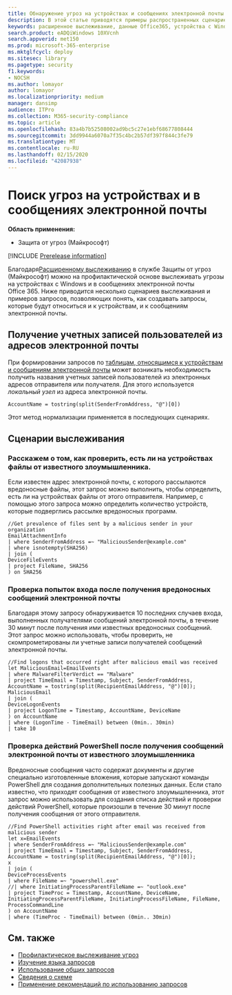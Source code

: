 ```yaml
---
title: Обнаружение угроз на устройствах и сообщениях электронной почты с помощью расширенного выслеживания
description: В этой статье приводятся примеры распространенных сценариев выслеживания и примеры запросов, применяемых для устройств и сообщений электронной почты.
keywords: расширенное выслеживание, данные Office365, устройства с Windows, нормализация сообщений электронной почты Office365, сообщения электронной почты, выслеживание угроз, выслеживание киберугроз, поиск, запрос, телеметрия, Microsoft 365, Защита от угроз (Майкрософт)
search.product: eADQiWindows 10XVcnh
search.appverid: met150
ms.prod: microsoft-365-enterprise
ms.mktglfcycl: deploy
ms.sitesec: library
ms.pagetype: security
f1.keywords:
- NOCSH
ms.author: lomayor
author: lomayor
ms.localizationpriority: medium
manager: dansimp
audience: ITPro
ms.collection: M365-security-compliance
ms.topic: article
ms.openlocfilehash: 83a4b7b52508002ad9bc5c27e1ebf68677808444
ms.sourcegitcommit: 3dd9944a6070a7f35c4bc2b57df397f844c3fe79
ms.translationtype: MT
ms.contentlocale: ru-RU
ms.lasthandoff: 02/15/2020
ms.locfileid: "42087938"
---
```

# <a name="hunt-for-threats-across-devices-and-emails"></a>Поиск угроз на устройствах и в сообщениях электронной почты

**Область применения:**
- Защита от угроз (Майкрософт)

[!INCLUDE [Prerelease information](../includes/prerelease.md)]

Благодаря[Расширенному выслеживанию](advanced-hunting-overview.md) в службе Защиты от угроз (Майкрософт) можно на профилактической основе выслеживать угрозы на устройствах c Windows и в сообщениях электронной почты Office 365. Ниже приводится несколько сценариев выслеживания и примеров запросов, позволяющих понять, как создавать запросы, которые будут относиться и к устройствам, и к сообщениям электронной почты.

## <a name="obtain-user-accounts-from-email-addresses"></a>Получение учетных записей пользователей из адресов электронной почты
При формировании запросов по [таблицам, относящимся к устройствам и сообщениям электронной почты](advanced-hunting-schema-tables.md) может возникать необходимость получить названия учетных записей пользователей из электронных адресов отправителя или получателя. Для этого используется *локальный узел* из адреса электронной почты.

```kusto
AccountName = tostring(split(SenderFromAddress, "@")[0])
```

Этот метод нормализации применяется в последующих сценариях.

## <a name="hunting-scenarios"></a>Сценарии выслеживания

### <a name="check-if-files-from-a-known-malicious-sender-are-on-your-devices"></a>Расскажем о том, как проверить, есть ли на устройствах файлы от известного злоумышленника.
Если известен адрес электронной почты, с которого рассылаются вредоносные файлы, этот запрос можно выполнить, чтобы определить, есть ли на устройствах файлы от этого отправителя. Например, с помощью этого запроса можно определить количество устройств, которые подверглись рассылке вредоносных программ.

```kusto
//Get prevalence of files sent by a malicious sender in your organization
EmailAttachmentInfo
| where SenderFromAddress =~ "MaliciousSender@example.com"
| where isnotempty(SHA256)
| join (
DeviceFileEvents
| project FileName, SHA256
) on SHA256
```

### <a name="review-logon-attempts-after-receipt-of-malicious-emails"></a>Проверка попыток входа после получения вредоносных сообщений электронной почты
Благодаря этому запросу обнаруживается 10 последних случаев входа, выполненных получателями сообщений электронной почты, в течение 30 минут после получения ими известных вредоносных сообщений. Этот запрос можно использовать, чтобы проверить, не скомпрометированы ли учетные записи получателей сообщений электронной почты.

```kusto
//Find logons that occurred right after malicious email was received
let MaliciousEmail=EmailEvents
| where MalwareFilterVerdict == "Malware" 
| project TimeEmail = Timestamp, Subject, SenderFromAddress, AccountName = tostring(split(RecipientEmailAddress, "@")[0]);
MaliciousEmail
| join (
DeviceLogonEvents
| project LogonTime = Timestamp, AccountName, DeviceName
) on AccountName 
| where (LogonTime - TimeEmail) between (0min.. 30min)
| take 10
```

### <a name="review-powershell-activities-after-receipt-of-emails-from-known-malicious-sender"></a>Проверка действий PowerShell после получения сообщений электронной почты от известного злоумышленника
Вредоносные сообщения часто содержат документы и другие специально изготовленные вложения, которые запускают команды PowerShell для создания дополнительных полезных данных. Если стало известно, что приходят сообщения от известного злоумышленника, этот запрос можно использовать для создания списка действий и проверки действий PowerShell, которые произошли в течение 30 минут после получения сообщения от этого отправителя.  

```kusto
//Find PowerShell activities right after email was received from malicious sender
let x=EmailEvents
| where SenderFromAddress =~ "MaliciousSender@example.com"
| project TimeEmail = Timestamp, Subject, SenderFromAddress, AccountName = tostring(split(RecipientEmailAddress, "@")[0]);
x
| join (
DeviceProcessEvents
| where FileName =~ "powershell.exe"
//| where InitiatingProcessParentFileName =~ "outlook.exe"
| project TimeProc = Timestamp, AccountName, DeviceName, InitiatingProcessParentFileName, InitiatingProcessFileName, FileName, ProcessCommandLine
) on AccountName 
| where (TimeProc - TimeEmail) between (0min.. 30min)
```

## <a name="related-topics"></a>См. также
- [Профилактическое выслеживание угроз](advanced-hunting-overview.md)
- [Изучение языка запросов](advanced-hunting-query-language.md)
- [Использование общих запросов](advanced-hunting-shared-queries.md)
- [Сведения о схеме](advanced-hunting-schema-tables.md)
- [Применение рекомендаций по использованию запросов](advanced-hunting-best-practices.md)
